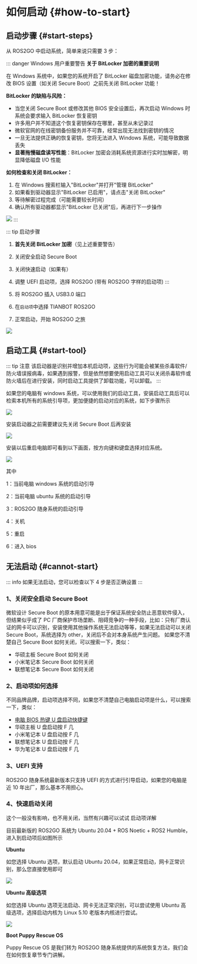 # 如何启动 {#how-to-start}

## 启动步骤 {#start-steps}

从 ROS2GO 中启动系统，简单来说只需要 3 步：

::: danger Windows 用户重要警告
**关于 BitLocker 加密的重要说明**

在 Windows 系统中，如果您的系统开启了 BitLocker 磁盘加密功能，请务必在修改 BIOS 设置（如关闭 Secure Boot）之前先关闭 BitLocker 功能！

**BitLocker 的缺陷与风险：**
- 当您关闭 Secure Boot 或修改其他 BIOS 安全设置后，再次启动 Windows 时系统会要求输入 BitLocker 恢复密钥
- 许多用户并不知道这个恢复密钥保存在哪里，甚至从未记录过
- 微软官网的在线密钥备份服务并不可靠，经常出现无法找到密钥的情况
- 一旦无法提供正确的恢复密钥，您将无法进入 Windows 系统，可能导致数据丢失
- **显著拖慢磁盘读写性能**：BitLocker 加密会消耗系统资源进行实时加解密，明显降低磁盘 I/O 性能

**如何检查和关闭 BitLocker：**
1. 在 Windows 搜索栏输入"BitLocker"并打开"管理 BitLocker"
2. 如果看到驱动器显示"BitLocker 已启用"，请点击"关闭 BitLocker"
3. 等待解密过程完成（可能需要较长时间）
4. 确认所有驱动器都显示"BitLocker 已关闭"后，再进行下一步操作

![](https://tianbot-pic.oss-cn-beijing.aliyuncs.com/tianbot-pic/Tianbot-Doc/ros2go/bitlocker.png)
:::

::: tip 启动步骤
1. **首先关闭 BitLocker 加密**（见上述重要警告）
2. 关闭安全启动 Secure Boot
3. 关闭快速启动（如果有）
4. 调整 UEFI 启动项，选择 ROS2GO (带有 ROS2GO 字样的启动项)
:::

1. 将 ROS2GO 插入 USB3.0 端口

2. 在`启动项`中选择 TIANBOT ROS2GO

3. 正常启动，开始 ROS2GO 之旅

![](https://tianbot-pic.oss-cn-beijing.aliyuncs.com/tianbot/202109241902600.webp)

## 启动工具 {#start-tool}

::: tip 注意
该启动器是识别并增加本机启动项，这些行为可能会被某些杀毒软件/防火墙误报病毒，如果遇到报警，但是依然想要使用启动工具可以关闭杀毒软件或防火墙后在进行安装，同时启动工具提供了卸载功能，可以卸载。
:::

如果您的电脑有 windows 系统，可以使用我们的启动工具，安装启动工具后可以检索本机所有的系统引导项，更加便捷的启动对应的系统，如下步骤所示

![](https://tianbot-pic.oss-cn-beijing.aliyuncs.com/tianbot/202208292138118.png)

安装启动器之前需要建议先关闭 Secure Boot 后再安装

![](https://tianbot-pic.oss-cn-beijing.aliyuncs.com/tianbot/202208292145340.png)

安装以后重启电脑即可看到以下画面，按方向键和键盘选择对应系统。

![](https://tianbot-pic.oss-cn-beijing.aliyuncs.com/tianbot/202208292153343.png)

其中

1：当前电脑 windows 系统的启动引导

2：当前电脑 ubuntu 系统的启动引导

3：ROS2GO 随身系统的启动引导

4：关机

5：重启

6：进入 bios

## 无法启动 {#cannot-start}

::: info
如果无法启动，您可以检查以下 4 步是否正确设置
:::

### 1、关闭安全启动 Secure Boot

微软设计 Secure Boot 的原本用意可能是出于保证系统安全防止恶意软件侵入，但结果似乎成了 PC 厂商保护市场垄断、阻碍竞争的一种手段，比如：只有厂商认证的网卡可以识别，安装使用其他操作系统无法启动等等，如果无法启动可以关闭 Secure Boot，系统选择为 other，关闭后不会对本身系统产生问题。
如果您不清楚自己 Secure Boot 如何关闭，可以搜索一下，类似：

- 华硕主板 Secure Boot 如何关闭
- 小米笔记本 Secure Boot 如何关闭
- 联想笔记本 Secure Boot 如何关闭

### 2、启动项如何选择

不同品牌品牌，启动项选择不同，如果您不清楚自己电脑启动项是什么，可以搜索一下，类似：

- [电脑 BIOS 热键 U 盘启动快捷键](https://www.bing.com/search?q=%E7%94%B5%E8%84%91BIOS%E7%83%AD%E9%94%AEU%E7%9B%98%E5%90%AF%E5%8A%A8%E5%BF%AB%E6%8D%B7%E9%94%AE)
- 华硕主板 U 盘启动按 F 几
- 小米笔记本 U 盘启动按 F 几
- 联想笔记本 U 盘启动按 F 几
- 华为笔记本 U 盘启动按 F 几

### 3、UEFI 支持

ROS2GO 随身系统最新版本只支持 UEFI 的方式进行引导启动，如果您的电脑是近 10 年出厂，那么基本不用担心。

### 4、快速启动关闭

这个一般没有影响，也不用关闭，当然有兴趣可以试试
启动项详解

目前最新版的 ROS2GO 系统为 Ubuntu 20.04 + ROS Noetic + ROS2 Humble，进入到启动项后如图所示

**Ubuntu**

如您选择 Ubuntu 选项，默认启动 Ubuntu 20.04，如果正常启动，网卡正常识别，那么您直接使用即可

![](https://tianbot-pic.oss-cn-beijing.aliyuncs.com/tianbot/202109241903118.webp)

**Ubuntu 高级选项**

如您选择 Ubuntu 选项无法启动、网卡无法正常识别，可以尝试使用 Ubuntu 高级选项，选择启动内核为 Linux 5.10 老版本内核进行尝试。

![](https://tianbot-pic.oss-cn-beijing.aliyuncs.com/tianbot/202109241903885.webp)

**Boot Puppy Rescue OS**

Puppy Rescue OS 是我们转为 ROS2GO 随身系统提供的系统恢复方法，我们会在如何恢复章节专门讲解。